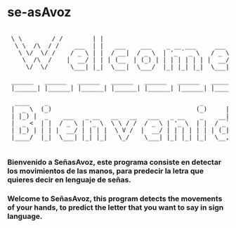 # se-asAvoz

<pre>

 \ \        / /        | |                                                                
  \ \  /\  / /    ___  | |   ___    ___    _ __ ___     ___                               
   \ \/  \/ /    / _ \ | |  / __|  / _ \  | '_ ` _ \   / _ \                              
    \  /\  /    |  __/ | | | (__  | (_) | | | | | | | |  __/                              
     \/  \/      \___| |_|  \___|  \___/  |_| |_| |_|  \___|  
      
 ______   ______   ______   ______   ______   ______   ______   ______   ______   ______ 
 |______| |______| |______| |______| |______| |______| |______| |______| |______| |______|

  ____    _                                         _       _                             
 |  _ \  (_)                                       (_)     | |                            
 | |_) |  _    ___   _ __   __   __   ___   _ __    _    __| |   ___                      
 |  _ <  | |  / _ \ | '_ \  \ \ / /  / _ \ | '_ \  | |  / _` |  / _ \                     
 | |_) | | | |  __/ | | | |  \ V /  |  __/ | | | | | | | (_| | | (_) |                    
 |____/  |_|  \___| |_| |_|   \_/    \___| |_| |_| |_|  \__,_|  \___/           
 </pre>
                                  
                                                                                                
### Bienvenido a SeñasAvoz, este programa consiste en detectar los movimientos de las manos, para predecir la letra que quieres decir en lenguaje de señas.
### Welcome to SeñasAvoz, this program detects the movements of your hands, to predict the letter that you want to say in sign language.




